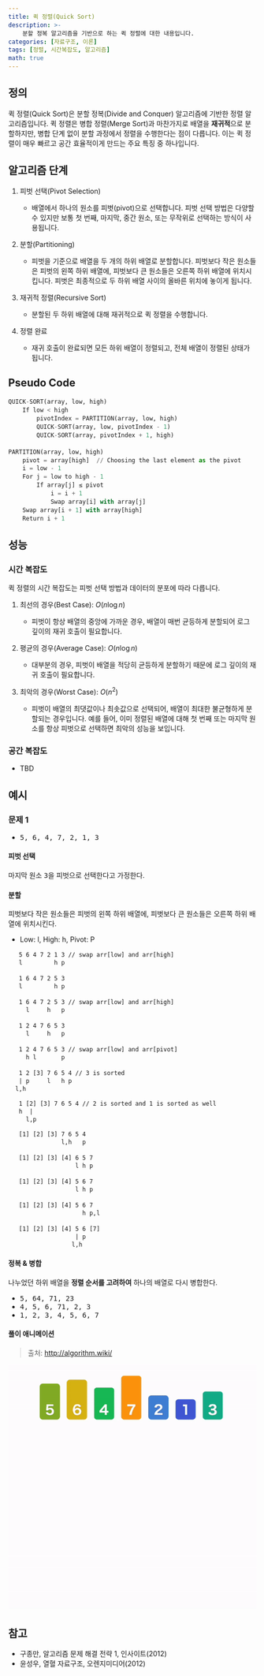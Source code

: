 ```yaml
---
title: 퀵 정렬(Quick Sort)
description: >-
    분할 정복 알고리즘을 기반으로 하는 퀵 정렬에 대한 내용입니다.
categories: [자료구조, 이론]
tags: [정렬, 시간복잡도, 알고리즘]
math: true
---
```


## 정의

퀵 정렬(Quick Sort)은 분할 정복(Divide and Conquer) 알고리즘에 기반한 정렬 알고리즘입니다. 퀵 정렬은 병합 정렬(Merge Sort)과 마찬가지로 배열을 **재귀적**으로 분할하지만, 병합 단계 없이 분할 과정에서 정렬을 수행한다는 점이 다릅니다. 이는 퀵 정렬이 매우 빠르고 공간 효율적이게 만드는 주요 특징 중 하나입니다.

## 알고리즘 단계

1. 피벗 선택(Pivot Selection)

   - 배열에서 하나의 원소를 피벗(pivot)으로 선택합니다. 피벗 선택 방법은 다양할 수 있지만 보통 첫 번째, 마지막, 중간 원소, 또는 무작위로 선택하는 방식이 사용됩니다.

2. 분할(Partitioning)

   - 피벗을 기준으로 배열을 두 개의 하위 배열로 분할합니다. 피벗보다 작은 원소들은 피벗의 왼쪽 하위 배열에, 피벗보다 큰 원소들은 오른쪽 하위 배열에 위치시킵니다. 피벗은 최종적으로 두 하위 배열 사이의 올바른 위치에 놓이게 됩니다.

3. 재귀적 정렬(Recursive Sort)
   
   - 분할된 두 하위 배열에 대해 재귀적으로 퀵 정렬을 수행합니다.

4. 정렬 완료

   - 재귀 호출이 완료되면 모든 하위 배열이 정렬되고, 전체 배열이 정렬된 상태가 됩니다.

## Pseudo Code

```python
QUICK-SORT(array, low, high)
    If low < high
        pivotIndex = PARTITION(array, low, high)
        QUICK-SORT(array, low, pivotIndex - 1)
        QUICK-SORT(array, pivotIndex + 1, high)

PARTITION(array, low, high)
    pivot = array[high]  // Choosing the last element as the pivot
    i = low - 1
    For j = low to high - 1
        If array[j] ≤ pivot
            i = i + 1
            Swap array[i] with array[j]
    Swap array[i + 1] with array[high]
    Return i + 1

```

## 성능

### 시간 복잡도

퀵 정렬의 시간 복잡도는 피벗 선택 방법과 데이터의 분포에 따라 다릅니다.

1. 최선의 경우(Best Case): $O(n \log n)$

   - 피벗이 항상 배열의 중앙에 가까운 경우, 배열이 매번 균등하게 분할되어 로그 깊이의 재귀 호출이 필요합니다.

2. 평균의 경우(Average Case): $O(n \log n)$

   - 대부분의 경우, 피벗이 배열을 적당히 균등하게 분할하기 때문에 로그 깊이의 재귀 호출이 필요합니다.

3. 최악의 경우(Worst Case): $O(n^2)$

   - 피벗이 배열의 최댓값이나 최솟값으로 선택되어, 배열이 최대한 불균형하게 분할되는 경우입니다. 예를 들어, 이미 정렬된 배열에 대해 첫 번째 또는 마지막 원소를 항상 피벗으로 선택하면 최악의 성능을 보입니다.

### 공간 복잡도

- TBD


## 예시

### 문제 1

- <kbd>5, 6, 4, 7, 2, 1, 3</kbd>

#### 피벗 선택

마지막 원소 <kbd>3</kbd>을 피벗으로 선택한다고 가정한다.

#### 분할

피벗보다 작은 원소들은 피벗의 왼쪽 하위 배열에, 피벗보다 큰 원소들은 오른쪽 하위 배열에 위치시킨다.

- Low: l, High: h, Pivot: P

```
   5 6 4 7 2 1 3 // swap arr[low] and arr[high]
   l         h p

   1 6 4 7 2 5 3
   l         h p
   
   1 6 4 7 2 5 3 // swap arr[low] and arr[high]
     l     h   p

   1 2 4 7 6 5 3
     l     h   p

   1 2 4 7 6 5 3 // swap arr[low] and arr[pivot]
     h l       p

   1 2 [3] 7 6 5 4 // 3 is sorted
   | p     l   h p
  l,h
```
```
   1 [2] [3] 7 6 5 4 // 2 is sorted and 1 is sorted as well
   h  |
     l,p
```
```
   [1] [2] [3] 7 6 5 4
               l,h   p

   [1] [2] [3] [4] 6 5 7
                   l h p

   [1] [2] [3] [4] 5 6 7
                   l h p

   [1] [2] [3] [4] 5 6 7
                     h p,l
                     
   [1] [2] [3] [4] 5 6 [7]
                   | p
                  l,h
```

#### 정복 & 병합

나누었던 하위 배열을 **정렬 순서를 고려하여** 하나의 배열로 다시 병합한다.

- <kbd>5, 6</kbd><kbd>4, 7</kbd><kbd>1, 2</kbd><kbd>3</kbd>
- <kbd>4, 5, 6, 7</kbd><kbd>1, 2, 3</kbd>
- <kbd>1, 2, 3, 4, 5, 6, 7</kbd>

#### 풀이 애니메이션

> 출처: http://algorithm.wiki/

![merge-sort](/assets/img/merge-sort.gif)

## 참고

- 구종만, 알고리즘 문제 해결 전략 1, 인사이트(2012)
- 윤성우, 열혈 자료구조, 오렌지미디어(2012)